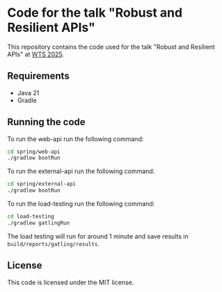 # Code for the talk "Robust and Resilient APIs"

This repository contains the code used for the talk "Robust and Resilient APIs" at [WTS 2025](https://wts.sh/sessions/tc0f8nx889d2l8l).

## Requirements

- Java 21
- Gradle

## Running the code

To run the web-api run the following command:

```bash
cd spring/web-api
./gradlew bootRun
```

To run the external-api run the following command:

```bash
cd spring/external-api
./gradlew bootRun
```

To run the load-testing run the following command:

```bash
cd load-testing
./gradlew gatlingRun
```

The load testing will run for around 1 minute and save results in `build/reports/gatling/results`.

## License

This code is licensed under the MIT license.
